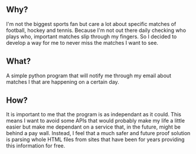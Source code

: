 ## Why?
I'm not the biggest sports fan but care a lot about specific matches of football, hockey and tennis. Because I'm not out there daily checking who plays who, important matches slip through my fingers. So I decided to develop a way for me to never miss the matches I want to see.

## What?
A simple python program that will notify me through my email about matches I that are happening on a certain day.

## How?
It is important to me that the program is as independant as it could. This means I want to avoid some APIs that would probably make my life a little easier but make me dependant on a service that, in the future, might be behind a pay wall. Instead, I feel that a much safer and future proof solution is parsing whole HTML files from sites that have been for years providing this information for free.